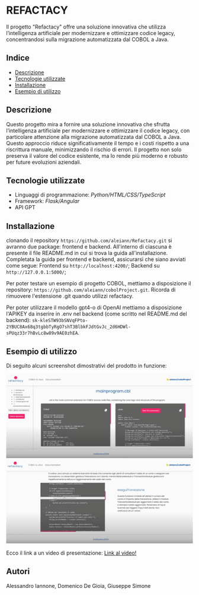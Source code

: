 # REFACTACY

Il progetto "Refactacy" offre una soluzione innovativa che utilizza l’intelligenza artificiale per modernizzare e ottimizzare codice legacy, concentrandosi sulla migrazione automatizzata dal COBOL a Java.

## Indice
- [Descrizione](#descrizione)
- [Tecnologie utilizzate](#tecnologie-utilizzate)
- [Installazione](#installazione)
- [Esempio di utilizzo](#esempio-di-utilizzo)

## Descrizione

Questo progetto mira a fornire una soluzione innovativa che sfrutta l’intelligenza artificiale per modernizzare e ottimizzare il codice legacy, con particolare attenzione alla migrazione automatizzata dal COBOL a Java. Questo approccio riduce significativamente il tempo e i costi rispetto a una riscrittura manuale, minimizzando il rischio di errori. Il progetto non solo preserva il valore del codice esistente, ma lo rende più moderno e robusto per future evoluzioni aziendali.

## Tecnologie utilizzate

- Linguaggi di programmazione: *Python/HTML/CSS/TypeScript*
- Framework: *Flask/Angular*
- API GPT

## Installazione

clonando il repository `https://github.com/aleiann/Refactacy.git` si avranno due package: frontend e backend.
All'interno di ciascuna è presente il file README.md in cui si trova la guida all'installazione.
Completata la guida per frontend e backend, assicurarsi che siano avviati come segue:
Frontend su `http://localhost:4200/`;
Backend su `http://127.0.0.1:5000/`;

Per poter testare un esempio di progetto COBOL, mettiamo a disposizione il repository: `https://github.com/aleiann/cobolProject.git`.
Ricorda di rimuovere l'estensione .git quando utilizzi refactacy.

Per poter utilizzare il modello gpt4-o di OpenAI mettiamo a disposizione l'APIKEY da inserire in .env nel backend (come scritto nel README.md del backend): `sk-kleSTW93bSNVqFPto-2YBUC8Ax68q3tgbbTyRgO7shT3BlbkFJdtGvJc_2d6HDWl-sPUqz33r7hBvLc8w89v9AE0zhEA`.

## Esempio di utilizzo

Di seguito alcuni screenshot dimostrativi del prodotto in funzione:

![Demo](traduzione.png)
![Demo](documentazione.png)


Ecco il link a un video di presentazione: [Link al video!](https://youtu.be/lBKG2NLCfx4)

## Autori
Alessandro Iannone, Domenico De Gioia, Giuseppe Simone

